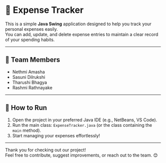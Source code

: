 # 💼 Expense Tracker

This is a simple **Java Swing** application designed to help you track your personal expenses easily.  
You can add, update, and delete expense entries to maintain a clear record of your spending habits.

---

## 👥 Team Members

- Nethmi Amasha  
- Sasuni Dilrukshi  
- Tharushi Bhagya  
- Rashmi Rathnayake  

---

## 🚀 How to Run

1. Open the project in your preferred Java IDE (e.g., NetBeans, VS Code).  
2. Run the main class: `ExpenseTracker.java` (or the class containing the `main` method).  
3. Start managing your expenses effortlessly!

---

Thank you for checking out our project!  
Feel free to contribute, suggest improvements, or reach out to the team. 😊
